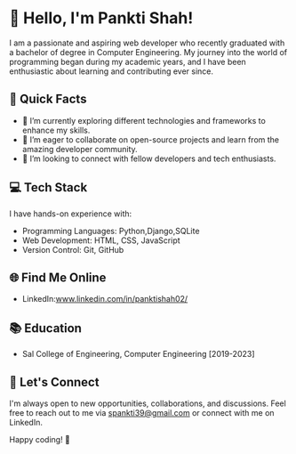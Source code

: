 # 👋 Hello, I'm Pankti Shah!

I am a passionate and aspiring web developer who recently graduated with a bachelor of degree in Computer Engineering. My journey into the world of programming began during my academic years, and I have been enthusiastic about learning and contributing ever since.

## 🚀 Quick Facts

* 🔭 I’m currently exploring different technologies and frameworks to enhance my skills.
* 🌱 I’m eager to collaborate on open-source projects and learn from the amazing developer community.
* 👯 I’m looking to connect with fellow developers and tech enthusiasts.

## 💻 Tech Stack

I have hands-on experience with:

* Programming Languages: Python,Django,SQLite
* Web Development: HTML, CSS, JavaScript
* Version Control: Git, GitHub

## 🌐 Find Me Online

* LinkedIn:www.linkedin.com/in/panktishah02/


## 📚 Education

* Sal College of Engineering, Computer Engineering [2019-2023]

## 🤝 Let's Connect

I'm always open to new opportunities, collaborations, and discussions. Feel free to reach out to me via spankti39@gmail.com or connect with me on LinkedIn.

Happy coding! 🚀

